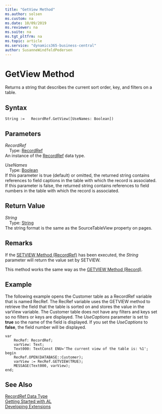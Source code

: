 ```yaml
---
title: "GetView Method"
ms.author: solsen
ms.custom: na
ms.date: 10/09/2019
ms.reviewer: na
ms.suite: na
ms.tgt_pltfrm: na
ms.topic: article
ms.service: "dynamics365-business-central"
author: SusanneWindfeldPedersen
---
```

[//]: # (START>DO_NOT_EDIT)
[//]: # (IMPORTANT:Do not edit any of the content between here and the END>DO_NOT_EDIT.)
[//]: # (Any modifications should be made in the .xml files in the ModernDev repo.)
# GetView Method
Returns a string that describes the current sort order, key, and filters on a table.


## Syntax
```
String :=   RecordRef.GetView([UseNames: Boolean])
```
## Parameters
*RecordRef*  
&emsp;Type: [RecordRef](recordref-data-type.md)  
An instance of the [RecordRef](recordref-data-type.md) data type.  

*UseNames*  
&emsp;Type: [Boolean](../boolean/boolean-data-type.md)  
If this parameter is true (default) or omitted, the returned string contains references to field captions in the table with which the record is associated. If this parameter is false, the returned string contains references to field numbers in the table with which the record is associated.  


## Return Value
*String*  
&emsp;Type: [String](../string/string-data-type.md)  
The string format is the same as the SourceTableView property on pages.  


[//]: # (IMPORTANT: END>DO_NOT_EDIT)

## Remarks  
 If the [SETVIEW Method \(RecordRef\)](recordref-setview-method.md) has been executed, the *String* parameter will return the value set by SETVIEW.  
  
 This method works the same way as the [GETVIEW Method \(Record\)](recordref-getview-method.md).  
  
## Example  
 The following example opens the Customer table as a RecordRef variable that is named RecRef. The RecRef variable uses the GETVIEW method to retrieve the field that the table is sorted on and stores the value in the varView variable. The Customer table does not have any filters and keys set so no filters or keys are displayed. The *UseCaptions* parameter is set to **true** so the name of the field is displayed. If you set the *UseCaptions* to **false**, the field number will be displayed. 
 
```   
var
    RecRef: RecordRef;
    varView: Text;
    Text000: TextConst ENU='The current view of the table is: %1';
begin    
    RecRef.OPEN(DATABASE::Customer);  
    varView := RecRef.GETVIEW(TRUE);  
    MESSAGE(Text000, varView);  
end;
```  
  

## See Also
[RecordRef Data Type](recordref-data-type.md)  
[Getting Started with AL](../../devenv-get-started.md)  
[Developing Extensions](../../devenv-dev-overview.md)